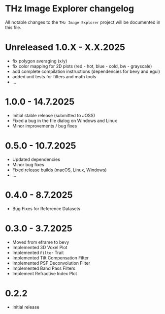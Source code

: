 # THz Image Explorer changelog

All notable changes to the `THz Image Explorer` project will be documented in this file.

# Unreleased 1.0.X - X.X.2025

* fix polygon averaging (x/y)
* fix color mapping for 2D plots (red - hot, blue - cold, bw - grayscale)
* add complete compilation instructions (dependencies for bevy and egui)
* added unit tests for filters and math tools
* ...

# 1.0.0 - 14.7.2025
* Initial stable release (submitted to JOSS)
* Fixed a bug in the file dialog on Windows and Linux
* Minor improvements / bug fixes

# 0.5.0 - 10.7.2025

* Updated dependencies
* Minor bug fixes
* Fixed release builds (macOS, Linux, Windows)
* ...

# 0.4.0 - 8.7.2025

* Bug Fixes for Reference Datasets

# 0.3.0 - 3.7.2025

* Moved from eframe to bevy
* Implemented 3D Voxel Plot
* Implemented `Filter` Trait
* Implemented Tilt Compensation Filter
* Implemented PSF Deconvolution Filter
* Implemented Band Pass Filters
* Implement Refractive Index Plot

# 0.2.2

* Initial release
